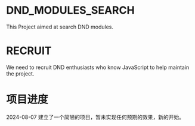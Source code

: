 # DND_MODULES_SEARCH
This Project aimed at search DND modules.

# RECRUIT
We need to recruit DND enthusiasts who know JavaScript to help maintain the project.

# 项目进度

2024-08-07 建立了一个简陋的项目，暂未实现任何预期的效果，新的开始。

